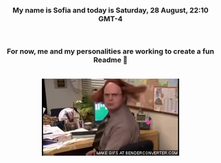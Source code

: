 


<div align="center">
<h3 >My name is Sofia and today is Saturday, 28 August, 22:10 GMT-4</h3><br>
<h3 >For now, me and my personalities are working to create a fun Readme 👋
</h3><br>
<img src='img/dwight.gif' alt='working...'/>
</div>
